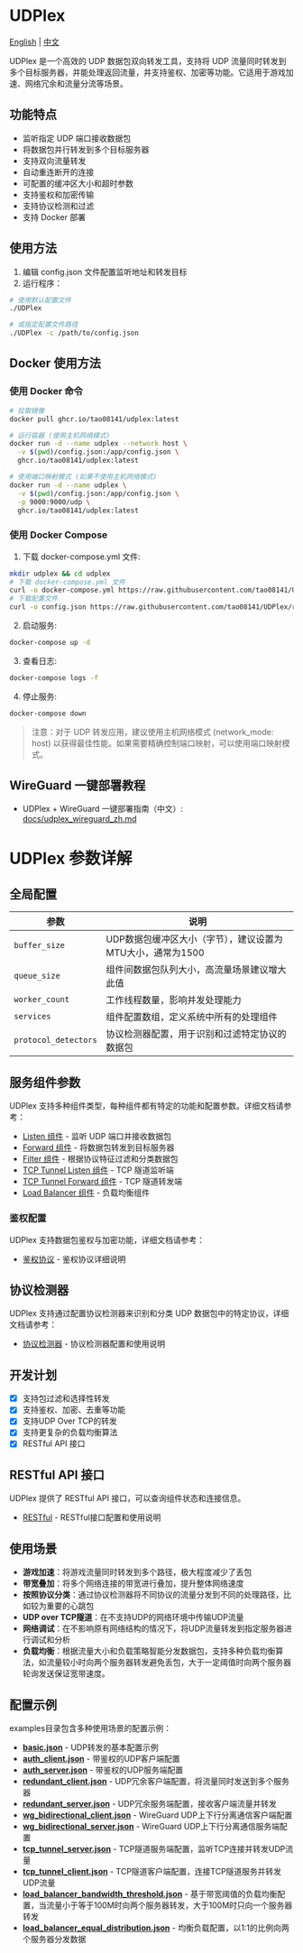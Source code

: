 # UDPlex
[English](README.md) | [中文](README_ZH.md)

UDPlex 是一个高效的 UDP 数据包双向转发工具，支持将 UDP 流量同时转发到多个目标服务器，并能处理返回流量，并支持鉴权、加密等功能。它适用于游戏加速、网络冗余和流量分流等场景。

## 功能特点

- 监听指定 UDP 端口接收数据包
- 将数据包并行转发到多个目标服务器
- 支持双向流量转发
- 自动重连断开的连接
- 可配置的缓冲区大小和超时参数
- 支持鉴权和加密传输
- 支持协议检测和过滤
- 支持 Docker 部署


## 使用方法

1. 编辑 config.json 文件配置监听地址和转发目标
2. 运行程序：

```bash
# 使用默认配置文件
./UDPlex

# 或指定配置文件路径
./UDPlex -c /path/to/config.json
```

## Docker 使用方法

### 使用 Docker 命令

```bash
# 拉取镜像
docker pull ghcr.io/tao08141/udplex:latest

# 运行容器 (使用主机网络模式)
docker run -d --name udplex --network host \
  -v $(pwd)/config.json:/app/config.json \
  ghcr.io/tao08141/udplex:latest

# 使用端口映射模式 (如果不使用主机网络模式)
docker run -d --name udplex \
  -v $(pwd)/config.json:/app/config.json \
  -p 9000:9000/udp \
  ghcr.io/tao08141/udplex:latest
```

### 使用 Docker Compose

1. 下载 docker-compose.yml 文件:

```bash
mkdir udplex && cd udplex
# 下载 docker-compose.yml 文件
curl -o docker-compose.yml https://raw.githubusercontent.com/tao08141/UDPlex/refs/heads/master/docker-compose.yml
# 下载配置文件
curl -o config.json https://raw.githubusercontent.com/tao08141/UDPlex/refs/heads/master/examples/basic.json
```

2. 启动服务:

```bash
docker-compose up -d
```

3. 查看日志:

```bash
docker-compose logs -f
```

4. 停止服务:

```bash
docker-compose down
```

> 注意：对于 UDP 转发应用，建议使用主机网络模式 (network_mode: host) 以获得最佳性能。如果需要精确控制端口映射，可以使用端口映射模式。

## WireGuard 一键部署教程

- UDPlex + WireGuard 一键部署指南（中文）: [docs/udplex_wireguard_zh.md](docs/udplex_wireguard_zh.md)

# UDPlex 参数详解

## 全局配置

| 参数 | 说明 |
|------|------|
| `buffer_size` | UDP数据包缓冲区大小（字节），建议设置为MTU大小，通常为1500 |
| `queue_size` | 组件间数据包队列大小，高流量场景建议增大此值 |
| `worker_count` | 工作线程数量，影响并发处理能力 |
| `services` | 组件配置数组，定义系统中所有的处理组件 |
| `protocol_detectors` | 协议检测器配置，用于识别和过滤特定协议的数据包 |

## 服务组件参数

UDPlex 支持多种组件类型，每种组件都有特定的功能和配置参数。详细文档请参考：

- [Listen 组件](docs/listen_zh.md) - 监听 UDP 端口并接收数据包
- [Forward 组件](docs/forward_zh.md) - 将数据包转发到目标服务器
- [Filter 组件](docs/filter_zh.md) - 根据协议特征过滤和分类数据包
- [TCP Tunnel Listen 组件](docs/tcp_tunnel_listen_zh.md) - TCP 隧道监听端
- [TCP Tunnel Forward 组件](docs/tcp_tunnel_forward_zh.md) - TCP 隧道转发端
- [Load Balancer 组件](docs/load_balancer_zh.md) - 负载均衡组件


### 鉴权配置

UDPlex 支持数据包鉴权与加密功能，详细文档请参考：

- [鉴权协议](docs/auth_protocol_zh.md) - 鉴权协议详细说明


## 协议检测器

UDPlex 支持通过配置协议检测器来识别和分类 UDP 数据包中的特定协议，详细文档请参考：

- [协议检测器](docs/protocol_detector_zh.md) - 协议检测器配置和使用说明


## 开发计划
- [X] 支持包过滤和选择性转发
- [X] 支持鉴权、加密、去重等功能
- [X] 支持UDP Over TCP的转发
- [X] 支持更复杂的负载均衡算法
- [X] RESTful API 接口

## RESTful API 接口
UDPlex 提供了 RESTful API 接口，可以查询组件状态和连接信息。

- [RESTful](docs/RESTful_zh.md) - RESTful接口配置和使用说明

## 使用场景
- **游戏加速**：将游戏流量同时转发到多个路径，极大程度减少了丢包
- **带宽叠加**：将多个网络连接的带宽进行叠加，提升整体网络速度
- **按照协议分类**：通过协议检测器将不同协议的流量分发到不同的处理路径，比如较为重要的心跳包
- **UDP over TCP隧道**：在不支持UDP的网络环境中传输UDP流量
- **网络调试**：在不影响原有网络结构的情况下，将UDP流量转发到指定服务器进行调试和分析
- **负载均衡**：根据流量大小和负载策略智能分发数据包，支持多种负载均衡算法，如流量较小时向两个服务器转发避免丢包，大于一定阈值时向两个服务器轮询发送保证宽带速度。


## 配置示例

examples目录包含多种使用场景的配置示例：

- [**basic.json**](examples/basic.json) - UDP转发的基本配置示例
- [**auth_client.json**](examples/auth_client.json) - 带鉴权的UDP客户端配置
- [**auth_server.json**](examples/auth_server.json) - 带鉴权的UDP服务端配置
- [**redundant_client.json**](examples/redundant_client.json) - UDP冗余客户端配置，将流量同时发送到多个服务器
- [**redundant_server.json**](examples/redundant_server.json) - UDP冗余服务端配置，接收客户端流量并转发
- [**wg_bidirectional_client.json**](examples/wg_bidirectional_client.json) - WireGuard UDP上下行分离通信客户端配置
- [**wg_bidirectional_server.json**](examples/wg_bidirectional_server.json) - WireGuard UDP上下行分离通信服务端配置
- [**tcp_tunnel_server.json**](examples/tcp_tunnel_server.json) - TCP隧道服务端配置，监听TCP连接并转发UDP流量
- [**tcp_tunnel_client.json**](examples/tcp_tunnel_client.json) - TCP隧道客户端配置，连接TCP隧道服务并转发UDP流量
- [**load_balancer_bandwidth_threshold.json**](examples/load_balancer_bandwidth_threshold.json) - 基于带宽阈值的负载均衡配置，当流量小于等于100M时向两个服务器转发，大于100M时只向一个服务器转发
- [**load_balancer_equal_distribution.json**](examples/load_balancer_equal_distribution.json) - 均衡负载配置，以1:1的比例向两个服务器分发数据

